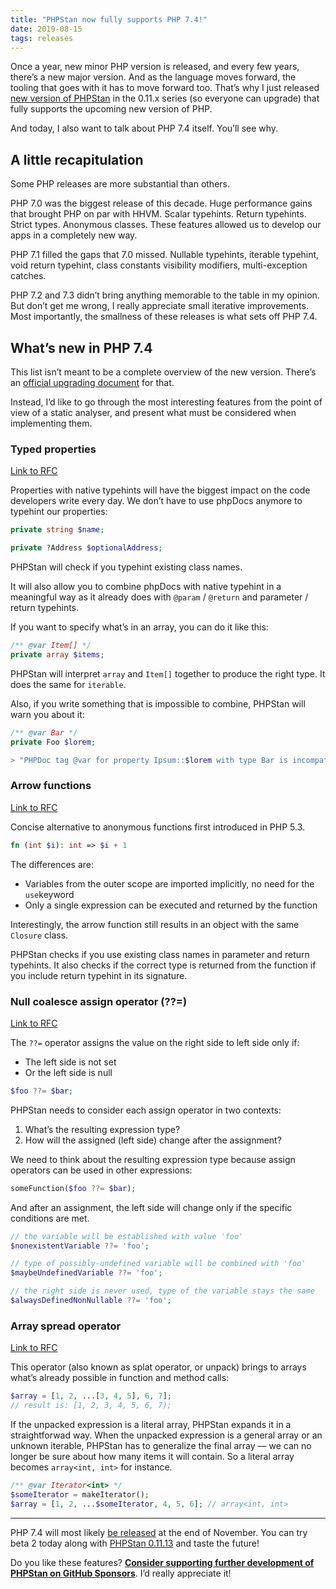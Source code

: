```yaml
---
title: "PHPStan now fully supports PHP 7.4!"
date: 2019-08-15
tags: releases
---
```


Once a year, new minor PHP version is released, and every few years, there’s a new major version. And as the language moves forward, the tooling that goes with it has to move forward too. That’s why I just released [new version of PHPStan](https://github.com/phpstan/phpstan/releases/tag/0.11.13) in the 0.11.x series (so everyone can upgrade) that fully supports the upcoming new version of PHP.

And today, I also want to talk about PHP 7.4 itself. You’ll see why.

## A little recapitulation

Some PHP releases are more substantial than others.

PHP 7.0 was the biggest release of this decade. Huge performance gains that brought PHP on par with HHVM. Scalar typehints. Return typehints. Strict types. Anonymous classes. These features allowed us to develop our apps in a completely new way.

PHP 7.1 filled the gaps that 7.0 missed. Nullable typehints, iterable typehint, void return typehint, class constants visibility modifiers, multi-exception catches.

PHP 7.2 and 7.3 didn’t bring anything memorable to the table in my opinion. But don’t get me wrong, I really appreciate small iterative improvements. Most importantly, the smallness of these releases is what sets off PHP 7.4.

## What’s new in PHP 7.4

This list isn’t meant to be a complete overview of the new version. There’s an [official upgrading document](https://github.com/php/php-src/blob/8a4171ac457c048e1b05b2d9fc9b74f4816272a0/UPGRADING) for that.

Instead, I’d like to go through the most interesting features from the point of view of a static analyser, and present what must be considered when implementing them.

### Typed properties

[Link to RFC](https://wiki.php.net/rfc/typed_properties_v2)

Properties with native typehints will have the biggest impact on the code developers write every day. We don’t have to use phpDocs anymore to typehint our properties:

```php
private string $name;

private ?Address $optionalAddress;
```

PHPStan will check if you typehint existing class names.

It will also allow you to combine phpDocs with native typehint in a meaningful way as it already does with `@param` / `@return` and parameter / return typehints.

If you want to specify what’s in an array, you can do it like this:

```php
/** @var Item[] */
private array $items;
```

PHPStan will interpret `array` and `Item[]` together to produce the right type. It does the same for `iterable`.

Also, if you write something that is impossible to combine, PHPStan will warn you about it:

```php
/** @var Bar */
private Foo $lorem;

> "PHPDoc tag @var for property Ipsum::$lorem with type Bar is incompatible with native type Foo."
```

### Arrow functions

[Link to RFC](https://wiki.php.net/rfc/arrow_functions_v2)

Concise alternative to anonymous functions first introduced in PHP 5.3.

```php
fn (int $i): int => $i + 1
```

The differences are:

- Variables from the outer scope are imported implicitly, no need for the `use`keyword
- Only a single expression can be executed and returned by the function

Interestingly, the arrow function still results in an object with the same `Closure` class.

PHPStan checks if you use existing class names in parameter and return typehints. It also checks if the correct type is returned from the function if you include return typehint in its signature.

### Null coalesce assign operator (??=)

[Link to RFC](https://wiki.php.net/rfc/null_coalesce_equal_operator)

The `??=` operator assigns the value on the right side to left side only if:

- The left side is not set
- Or the left side is null

```php
$foo ??= $bar;
```

PHPStan needs to consider each assign operator in two contexts:

1. What’s the resulting expression type?
1. How will the assigned (left side) change after the assignment?

We need to think about the resulting expression type because assign operators can be used in other expressions:

```php
someFunction($foo ??= $bar);
```

And after an assignment, the left side will change only if the specific conditions are met.

```php
// the variable will be established with value 'foo'
$nonexistentVariable ??= 'foo';

// type of possibly-undefined variable will be combined with 'foo'
$maybeUndefinedVariable ??= 'foo';

// the right side is never used, type of the variable stays the same
$alwaysDefinedNonNullable ??= 'foo';
```

### Array spread operator

[Link to RFC](https://wiki.php.net/rfc/spread_operator_for_array)

This operator (also known as splat operator, or unpack) brings to arrays what’s already possible in function and method calls:

```php
$array = [1, 2, ...[3, 4, 5], 6, 7];
// result is: [1, 2, 3, 4, 5, 6, 7);
```

If the unpacked expression is a literal array, PHPStan expands it in a straightforwad way. When the unpacked expression is a general array or an unknown iterable, PHPStan has to generalize the final array — we can no longer be sure about how many items it will contain. So a literal array becomes `array<int, int>` for instance.

```php
/** @var Iterator<int> */
$someIterator = makeIterator();
$array = [1, 2, ...$someIterator, 4, 5, 6]; // array<int, int>
```

---

PHP 7.4 will most likely [be released](https://wiki.php.net/todo/php74) at the end of November. You can try beta 2 today along with [PHPStan 0.11.13](https://github.com/phpstan/phpstan/releases/tag/0.11.13) and taste the future!

Do you like these features? [**Consider supporting further development of PHPStan on GitHub Sponsors**](https://github.com/sponsors/ondrejmirtes/). I’d really appreciate it!
